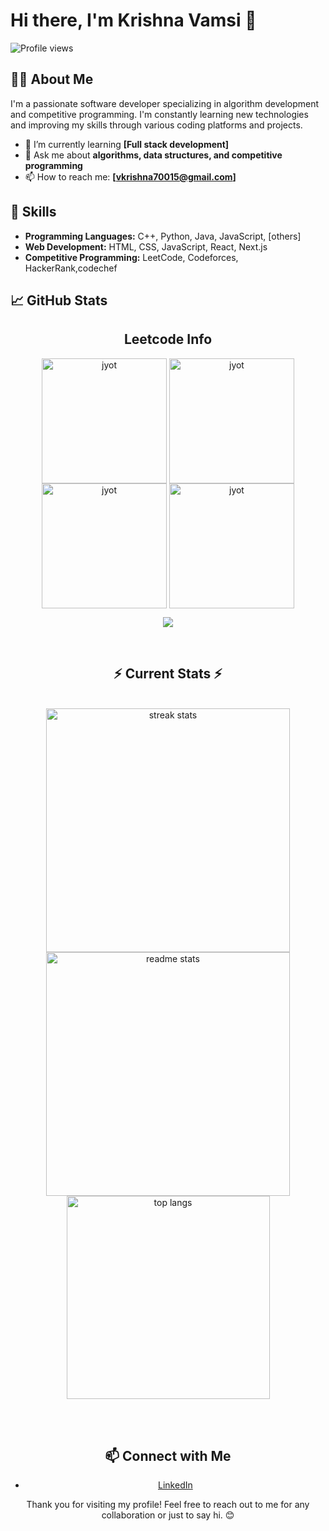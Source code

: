 # Hi there, I'm Krishna Vamsi 👋

![Profile views](https://komarev.com/ghpvc/?username=yourusername&style=flat-square&color=blue) 

## 👨‍💻 About Me

I'm a passionate software developer specializing in algorithm development and competitive programming. I'm constantly learning new technologies and improving my skills through various coding platforms and projects.

- 🌱 I’m currently learning **[Full stack development]**
- 💬 Ask me about **algorithms, data structures, and competitive programming**
- 📫 How to reach me: **[vkrishna70015@gmail.com]**


## 🚀 Skills

- **Programming Languages:** C++, Python, Java, JavaScript, [others]
- **Web Development:** HTML, CSS, JavaScript, React, Next.js
- **Competitive Programming:** LeetCode, Codeforces, HackerRank,codechef


## 📈 GitHub Stats
<div align="center">
<!--   <h2>🐍 Contributions 🐍</h2>
  <img alt="snake eating my contributions" src="https://raw.githubusercontent.com/salesp07/salesp07/output/github-contribution-grid-snake.svg" />
</div> -->
<h2 align="center">Leetcode Info</h2>

<p align="center">
  <a href="https://leetcode.com/u/krishnarock2470015/" target="_blank"><img align="center" src="https://assets.leetcode.com/static_assets/marketing/2024-100-lg.png" alt="jyot" height="200" width="200" /></a>
  <a href="https://leetcode.com/u/krishnarock2470015/" target="_blank"><img align="center" src="https://leetcode.com/static/images/badges/2024/gif/2024-50.gif" alt="jyot" height="200" width="200" /></a>
  <a href="https://leetcode.com/u/krishnarock2470015/" target="_blank"><img align="center" src="https://assets.leetcode.com/static_assets/marketing/2023-50.gif" alt="jyot" height="200" width="200" /></a>
  <a href="https://leetcode.com/u/krishnarock2470015/" target="_blank"><img align="center" src="https://assets.leetcode.com/static_assets/public/images/badges/2023/gif/2023-11.gif" alt="jyot" height="200" width="200" /></a>
</p>

<p align="center">
  <img align="top" flex-grow="1" src="https://leetcard.jacoblin.cool/krishnarock2470015?theme=dark&font=Nunito&ext=heatmap" />
</p>

<br/>
<h2 align="center">⚡ Current Stats ⚡</h2>
<br>
<div align="center">
  <img width="390" src="https://streak-stats.demolab.com/?user=krishna-vamsi&count_private=true&theme=react&border_radius=10" alt="streak stats"/>
  <img width="390" src="https://github-readme-stats.vercel.app/api?username=krishna-vamsi&show_icons=true&theme=react&rank_icon=github&border_radius=10" alt="readme stats" />
  <img width="325" align="center" src="https://github-readme-stats.vercel.app/api/top-langs/?username=krishna-vamsi&hide=HTML&langs_count=8&layout=compact&theme=react&border_radius=10&size_weight=0.5&count_weight=0.5&exclude_repo=github-readme-stats" alt="top langs" />
</div>

<br/><br/>



## 📫 Connect with Me

- [LinkedIn](https://www.linkedin.com/in/krishna-vamsi-74b32a237/)




Thank you for visiting my profile! Feel free to reach out to me for any collaboration or just to say hi. 😊
